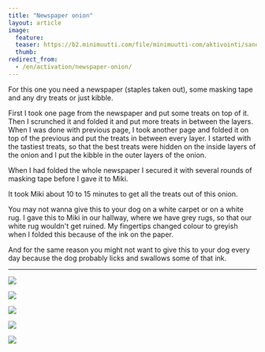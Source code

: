 ```yaml
---
title: "Newspaper onion"
layout: article
image:
  feature:
  teaser: https://b2.minimuutti.com/file/minimuutti-com/aktivointi/sanomalehtisipuli/DSC37764-245px.jpg
  thumb:
redirect_from:
  - /en/activation/newspaper-onion/
---
```


For this one you need a newspaper (staples taken out), some masking tape and any dry treats or just kibble.

First I took one page from the newspaper and put some treats on top of it. Then I scrunched it and folded it and put more treats in between the layers. When I was done with previous page, I took another page and folded it on top of the previous and put the treats in between every layer. I started with the tastiest treats, so that the best treats were hidden on the inside layers of the onion and I put the kibble in the outer layers of the onion.

When I had folded the whole newspaper I secured it with several rounds of masking tape before I gave it to Miki.

It took Miki about 10 to 15 minutes to get all the treats out of this onion.

You may not wanna give this to your dog on a white carpet or on a white rug. I gave this to Miki in our hallway, where we have grey rugs, so that our white rug wouldn't get ruined. My fingertips changed colour to greyish when I folded this because of the ink on the paper.

And for the same reason you might not want to give this to your dog every day because the dog probably licks and swallows some of that ink.

---

![](https://b2.minimuutti.com/file/minimuutti-com/aktivointi/sanomalehtisipuli/DSC37686-800px.jpg)

![](https://b2.minimuutti.com/file/minimuutti-com/aktivointi/sanomalehtisipuli/DSC37688-800px.jpg)

![](https://b2.minimuutti.com/file/minimuutti-com/aktivointi/sanomalehtisipuli/DSC37787-800px.jpg)

![](https://b2.minimuutti.com/file/minimuutti-com/aktivointi/sanomalehtisipuli/DSC37764-800px.jpg)

![](https://b2.minimuutti.com/file/minimuutti-com/aktivointi/sanomalehtisipuli/DSC37824-800px.jpg)
